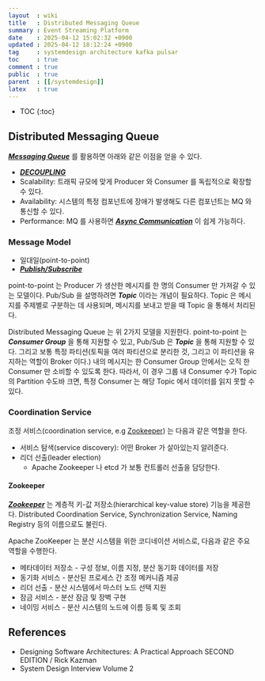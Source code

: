 ```yaml
---
layout  : wiki
title   : Distributed Messaging Queue
summary : Event Streaming Platform
date    : 2025-04-12 15:02:32 +0900
updated : 2025-04-12 18:12:24 +0900
tag     : systemdesign architecture kafka pulsar
toc     : true
comment : true
public  : true
parent  : [[/systemdesign]]
latex   : true
---
```

* TOC
{:toc}

## Distributed Messaging Queue

___[Messaging Queue](https://en.wikipedia.org/wiki/Message_queue)___ 를 활용하면 아래와 같은 이점을 얻을 수 있다.

- ___[DECOUPLING](https://klarciel.net/wiki/cleancode/cleancode-decoupling/)___
- Scalability: 트래픽 규모에 맞게 Producer 와 Consumer 를 독립적으로 확장할 수 있다.
- Availability: 시스템의 특정 컴포넌트에 장애가 발생해도 다른 컴포넌트는 MQ 와 통신할 수 있다.
- Performance: MQ 를 사용하면 ___[Async Communication](https://klarciel.net/wiki/architecture/architecture-async-nonblocking/)___ 이 쉽게 가능하다.

### Message Model

- 일대일(point-to-point)
- ___[Publish/Subscribe](https://klarciel.net/wiki/architecture/architecture-pub-sub/)___

point-to-point 는 Producer 가 생산한 메시지를 한 명의 Consumer 만 가져갈 수 있는 모델이다. Pub/Sub 을 설명하려면 ___Topic___ 이라는 개념이 필요하다.
Topic 은 메시지를 주제별로 구분하는 데 사용되며, 메시지를 보내고 받을 때 Topic 을 통해서 처리된다.

Distributed Messaging Queue 는 위 2가지 모델을 지원한다. point-to-point 는 ___Consumer Group___ 을 통해 지원할 수 있고, Pub/Sub 은 ___Topic___ 을 통해 지원할 수 있다.
그리고 보통 특정 파티션(토픽을 여러 파티션으로 분리한 것, 그리고 이 파티션을 유지하는 역할이 Broker 이다.) 내의 메시지는 한 Consumer Group 안에서는 오직 한 Consumer 만 소비할 수 있도록 한다.
따라서, 이 경우 그룹 내 Consumer 수가 Topic 의 Partition 수도바 크면, 특정 Consumer 는 해당 Topic 에서 데이터를 읽지 못할 수 있다.

### Coordination Service

조정 서비스(coordination service, e.g [Zookeeper](https://zookeeper.apache.org/doc/r3.5.4-beta/zookeeperOver.html)) 는 다음과 같은 역할을 한다.

- 서비스 탐색(service discovery): 어떤 Broker 가 살아있는지 알려준다.
- 리더 선출(leader election)
  - Apache Zookeeper 나 etcd 가 보통 컨트롤러 선출을 담당한다.

#### Zookeeper

___[Zookeeper](https://zookeeper.apache.org/doc/r3.5.4-beta/zookeeperOver.html)___ 는 계층적 키-값 저장소(hierarchical key-value store) 기능을 제공한다. Distributed Coordination Service, Synchronization Service, Naming Registry 등의 이름으로도 불린다.

Apache ZooKeeper 는 분산 시스템을 위한 코디네이션 서비스로, 다음과 같은 주요 역할을 수행한다.
- 메타데이터 저장소 - 구성 정보, 이름 지정, 분산 동기화 데이터를 저장
- 동기화 서비스 - 분산된 프로세스 간 조정 메커니즘 제공
- 리더 선출 - 분산 시스템에서 마스터 노드 선택 지원
- 잠금 서비스 - 분산 잠금 및 장벽 구현
- 네이밍 서비스 - 분산 시스템의 노드에 이름 등록 및 조회

## References

- Designing Software Architectures: A Practical Approach SECOND EDITION / Rick Kazman
- System Design Interview Volume 2